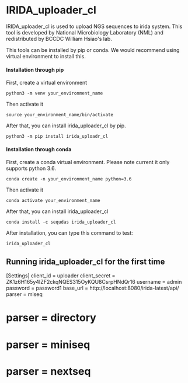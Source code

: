 # IRIDA_uploader_cl

IRIDA_uploader_cl is used to upload NGS sequences to irida system. This tool is developed by National Microbiology Laboratory (NML) and redistributed by BCCDC William Hsiao's lab.


This tools can be installed by pip or conda. We would recommend using virtual environment to install this.

#### Installation through pip

First, create a virtual environment
```
python3 -m venv your_environment_name

```

Then activate it

```
source your_environment_name/bin/activate

```

After that, you can install irida_uploader_cl by pip.

```
python3 -m pip install irida_uploadr_cl
```

#### Installation through conda

First, create a conda virtual environment. Please note current it only supports python 3.6.

```
conda create -n your_environment_name python=3.6

```

Then activate it
```
conda activate your_environment_name
```

After that, you can install irida_uploader_cl
```
conda install -c sequdas irida_uploader_cl
```

After installation, you can type this command to test:

```
irida_uploader_cl

```

## Running irida_uploader_cl for the first time

[Settings]
client_id = uploader
client_secret = ZK1z6H165y4IZF2ckqNQES315OyKQU8CsrpHNdQr16
username = admin
password = password1
base_url = http://localhost:8080/irida-latest/api/
parser = miseq
# parser = directory
# parser = miniseq
# parser = nextseq


